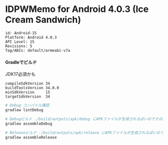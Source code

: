 IDPWMemo for Android 4.0.3 (Ice Cream Sandwich)
===============================================


```
id: Android-15
Platform: Android 4.0.3
API Level: 15
Revisions: 5
Tag/ABIs: default/armeabi-v7a
```


#### Gradleでビルド

JDK17必須かも
```
compileSdkVersion 34
buildToolsVersion 34.0.0
minSdkVersion     15
targetSdkVersion  34
```

```bash
# Debug コンパイル確認
gradlew lintDebug

# Debugビルド ./build/outputs/apk/debug にAPKファイルが生成されるぽいのでそのAPKファイルをスマホ実機で実行すればいい
gradlew assembleDebug 

# Releaseビルド ./build/outputs/apk/release にAPKファイルが生成されるぽいのでそのAPKファイルをスマホ実機で実行すればいい
gradlew assembleRelease
```
